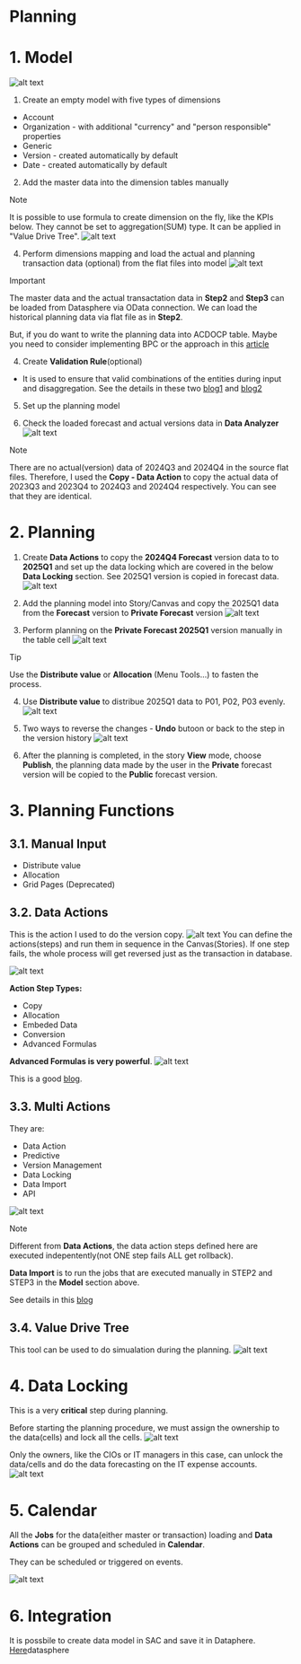 # Planning

# 1. Model

![alt text](/SAC/Planning/images/PM1.png)

1. Create an empty model with five types of dimensions

- Account
- Organization - with additional "currency" and "person responsible" properties
- Generic
- Version - created automatically by default
- Date - created automatically by default

2. Add the master data into the dimension tables manually

> [!Note]
> It is possible to use formula to create dimension on the fly, like the KPIs below. They cannot be set to aggregation(SUM) type. It can be applied in "Value Drive Tree". 
![alt text](/SAC/Planning/images/FM1.png)

4. Perform dimensions mapping and load the actual and planning transaction data (optional) from the flat files into model
![alt text](/SAC/Planning/images/PM2.png)

> [!Important]
> The master data and the actual transactation data in **Step2** and **Step3** can be loaded from Datasphere via OData connection. We can load the historical planning data via flat file as in **Step2**.
>
> But, if you do want to write the planning data into ACDOCP table. Maybe you need to consider implementing BPC or the approach in this [article](https://www.linkedin.com/pulse/exporting-sac-planning-data-sap-s4-hana-aricordconsultinglimited-je1ie/)

4. Create **Validation Rule**(optional)
   
- It is used to ensure that valid combinations of the entities during input and disaggregation. See the details in these two [blog1](https://community.sap.com/t5/technology-blogs-by-members/sap-analytics-cloud-planning-validation-rules/ba-p/13475166)
 and [blog2](https://community.sap.com/t5/technology-blogs-by-sap/dimension-combination-rule-in-sac/ba-p/13456596)
5. Set up the planning model

6. Check the loaded forecast and actual versions data in **Data Analyzer**
![alt text](/SAC/Planning/images/PM3.png)

> [!Note]
> There are no actual(version) data of 2024Q3 and 2024Q4 in the source flat files.
> Therefore, I used the **Copy - Data Action** to copy the actual data of 2023Q3 and 2023Q4 to 2024Q3 and 2024Q4 respectively. You can see that they are identical.

# 2. Planning 
1. Create **Data Actions** to copy the **2024Q4 Forecast** version data to to **2025Q1** and set up the data locking which are covered in the below **Data Locking** section. See 2025Q1 version is copied in forecast data.
![alt text](/SAC/Planning/images/DP1.png)

2. Add the planning model into Story/Canvas and copy the 2025Q1 data from the **Forecast** version to **Private Forecast** version
![alt text](/SAC/Planning/images/DP3.png)

3. Perform planning on the **Private Forecast 2025Q1** version manually in the table cell
![alt text](/SAC/Planning/images/DP4.png)

> [!Tip]
> Use the **Distribute value** or **Allocation** (Menu Tools...) to fasten the process.

4. Use **Distribute value** to distribue 2025Q1 data to P01, P02, P03 evenly.
![alt text](/SAC/Planning/images/DP5_Dist.png)

5. Two ways to reverse the changes - **Undo** butoon or back to the step in the version history
![alt text](/SAC/Planning/images/DP6_Rev.png)

6. After the planning is completed, in the story **View** mode, choose **Publish**, the planning data made by the user in the **Private** forecast version will be copied to the **Public** forecast version.
 
# 3. Planning Functions

## 3.1. Manual Input
- Distribute value
- Allocation
- Grid Pages (Deprecated)

## 3.2. Data Actions

This is the action I used to do the version copy.
![alt text](/SAC/Planning/images/DA1.png)
You can define the actions(steps) and run them in sequence in the Canvas(Stories). If one step fails, the whole process will get reversed just as the transaction in database.

![alt text](/SAC/Planning/images/DA2.png)

**Action Step Types:**
- Copy
- Allocation
- Embeded Data
- Conversion
- Advanced Formulas

**Advanced Formulas is very powerful**.
![alt text](/SAC/Planning/images/DA3.png) 

This is a good [blog](https://community.sap.com/t5/technology-blogs-by-sap/sap-analytics-cloud-for-planning-optimizing-calculations/ba-p/13459349).

## 3.3. Multi Actions

They are:
- Data Action
- Predictive
- Version Management
- Data Locking
- Data Import
- API

![alt text](/SAC/Planning/images/MA1.png)

> [!Note]
> Different from **Data Actions**, the data action steps defined here are executed indepentently(not ONE step fails ALL get rollback).
>
> **Data Import** is to run the jobs that are executed manually in STEP2 and STEP3 in the **Model** section above.

See details in this [blog](https://assets.sapanalytics.cloud/production/help/help-release/en/a8435da6970041d2beb3299cdcff7026.html#loioa8435da6970041d2beb3299cdcff7026)

## 3.4. Value Drive Tree
This tool can be used to do simualation during the planning.
![alt text](/SAC/Planning/images/VDT.png)

# 4. Data Locking
This is a very **critical** step during planning. 

Before starting the planning procedure, we must assign the ownership to the data(cells) and lock all the cells.
![alt text](/SAC/Planning/images/LOCK1.png)

Only the owners, like the CIOs or IT managers in this case, can unlock the data/cells and do the data forecasting on the IT expense accounts.
![alt text](/SAC/Planning/images/LOCK2.png)

# 5. Calendar
All the **Jobs** for the data(either master or transaction) loading and **Data Actions** can be grouped and scheduled in **Calendar**.

They can be scheduled or triggered on events.

![alt text](/SAC/Planning/images/C1.png)

# 6. Integration
It is possbile to create data model in SAC and save it in Dataphere.
[Here](https://learning.sap.com/learning-journeys/leveraging-sap-analytics-cloud-functionality-for-enterprise-planning/using-seamless-planning-with-sap-)datasphere
